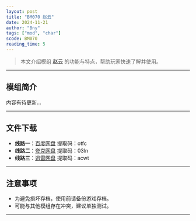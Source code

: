 ```yaml
---
layout: post
title: "BM070 赵云"
date: 2024-11-21
author: "Bny"
tags: ["mod", "char"]
scode: BM070
reading_time: 5
---
```


> 本文介绍模组 **赵云** 的功能与特点，帮助玩家快速了解并使用。

---

## 模组简介

内容有待更新...

---


## 文件下载
- **线路一**：[百度网盘](https://pan.baidu.com/s/1Y_TFECR_YpR2dIw_4iWAzw?pwd=otfc)  提取码：otfc  
- **线路二**：[夸克网盘](https://pan.quark.cn/s/6ebe20a96bf3?pwd=03ln)  提取码：03ln  
- **线路三**：[迅雷网盘](https://pan.xunlei.com/s/VOCCbbjoa4Fyh1D8cKrhwchLA1?pwd=acwt)  提取码：acwt  

---

## 注意事项
- 为避免损坏存档，使用前请备份游戏存档。
- 可能与其他模组存在冲突，建议单独测试。

---

